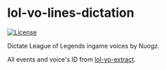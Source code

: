 # lol-vo-lines-dictation
[![License](https://img.shields.io/github/license/LOL-Archiver/lol-vo-lines-dictation?style=flat-square)](https://www.gnu.org/licenses/lgpl-3.0-standalone.html)

Dictate League of Legends ingame voices by Nuogz.

All events and voice's ID from [lol-vo-extract](https://github.com/LOL-Archiver/lol-vo-extact).